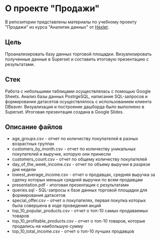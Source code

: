 # О проекте "Продажи"

В репозитории представлены материалы по учебному проекту "Продажи" из курса "Аналитик данных" от [Hexlet][1]. 

## Цель

Проанализировать базу данных торговой площадки. Визуализировать полученные данные в Superset и составить итоговую презентацию с результатами.

## Стек

Работа с небольшими таблицами осуществлялась с помощью Google Sheets. Анализ базы данных PostrgeSQL, написание SQL-запросов и формирование датасетов осуществлялось с использованием клиента DBeaver. Визуализация и построение дашборда было выполнено в Superset. Итоговая презентация создана в Google Slides.

## Описание файлов

* age_groups.csv - отчет по количеству покупателей в разных возрастных группах
* customers_by_month.csv - отчет по количеству уникальных покупателей и выручке, которую они принесли
* customers_count.csv - отчет по общему количеству покупателей
* day_of_the_week_income.csv - отчет по объему выручки в разрезе дня недели
* lowest_average_income.csv - отчет о продавцах, средняя выручка за сделку которых меньше средней выручки по всем продавцам
* presentation.pdf - итоговая презентация с результатами
* queries.sql - SQL-запросы к базе данных торговой площадки для формирования датасетов
* special_offer.csv - отчет о покупателях, первая покупка которых была совершена в ходе проведения акций
* top_10_popular_products.csv - отчет о топ-10 самых продаваемых товаров
* top_10_profitable_products.csv - отчет о топ-10 товаров, которые продались на наибольшую сумму
* top_10_total_income.csv - отчет о топ-10 лучших продавцов















[1]: https://ru.hexlet.io/
[2]:
[3]:
[4]:
[5]:
